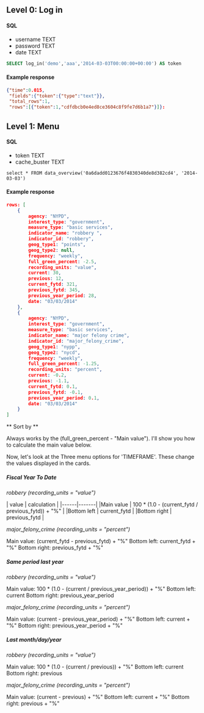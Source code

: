 ## Level 0: Log in 

#### SQL

* username TEXT
* password TEXT
* date TEXT
 

```sql
SELECT log_in('demo','aaa','2014-03-03T00:00:00+00:00') AS token
```

#### Example response

```json
{"time":0.015,
 "fields":{"token":{"type":"text"}},
 "total_rows":1,
 "rows":[{"token":1,"cdfdbcb0e4ed8ce3604c8f9fe7d6b1a7"}]}:
```

## Level 1: Menu

#### SQL

* token TEXT
* cache_buster TEXT

```
select * FROM data_overview('0a6dadd0123676f4830340de8d382cd4', '2014-03-03')
```

#### Example response

```json
rows: [
	{
		agency: "NYPD",
		interest_type: "government",
		measure_type: "basic services",
		indicator_name: "robbery ",
		indicator_id: "robbery",
		geog_type1: "points",
		geog_type2: null,
		frequency: "weekly",
		full_green_percent: -2.5,
		recording_units: "value",
		current: 30,
		previous: 12,
		current_fytd: 321,
		previous_fytd: 345,
		previous_year_period: 28,
		date: "03/03/2014"
	},
	{
		agency: "NYPD",
		interest_type: "government",
		measure_type: "basic services",
		indicator_name: "major felony crime",
		indicator_id: "major_felony_crime",
		geog_type1: "nypp",
		geog_type2: "nycd",
		frequency: "weekly",
		full_green_percent: -1.25,
		recording_units: "percent",
		current: -0.2,
		previous: -1.1,
		current_fytd: 0.1,
		previous_fytd: -0.1,
		previous_year_period: 0.1,
		date: "03/03/2014"
	}
]
```

** Sort by ** 

Always works by the (full_green_percent - "Main value"). I'll show you how to calculate the main value below.

Now, let's look at the Three menu options for 'TIMEFRAME'. These change the values displayed in the cards. 

##### Fiscal Year To Date

*robbery (recording_units = "value")*

| value | calculation |
|*------*|*-------*|
|Main value | 100 * (1.0 - (current_fytd / previous_fytd)) + "%" |
|Bottom left | current_fytd |
|Bottom right | previous_fytd |

*major_felony_crime (recording_units = "percent")*

Main value:  (current_fytd - previous_fytd) + "%"
Bottom left: current_fytd + "%"
Bottom right: previous_fytd + "%"

##### Same period last year

*robbery (recording_units = "value")*

Main value:  100 * (1.0 - (current / previous_year_period)) + "%"
Bottom left: current
Bottom right: previous_year_period

*major_felony_crime (recording_units = "percent")*

Main value:  (current - previous_year_period) + "%"
Bottom left: current + "%"
Bottom right: previous_year_period + "%"

##### Last month/day/year

*robbery (recording_units = "value")*

Main value:  100 * (1.0 - (current / previous)) + "%"
Bottom left: current
Bottom right: previous

*major_felony_crime (recording_units = "percent")*

Main value:  (current - previous) + "%"
Bottom left: current + "%"
Bottom right: previous + "%"





